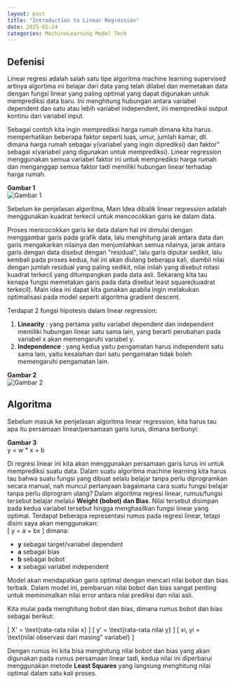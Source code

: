 ```yaml
---
layout: post
title: "Introduction to Linear Regression"
date: 2025-02-24
categories: MachineLearning Model Tech
---
```


## Defenisi
Linear regresi adalah salah satu tipe algoritma machine learning supervised artinya algortima ini belajar dari data yang telah dilabel dan memetakan data dengan fungsi linear yang paling optimal yang dapat digunakan untuk memprediksi data baru. Ini menghitung hubungan antara variabel dependent dan satu atau lebih variabel independent, ini memprediksi output kontinu dari variabel input.

Sebagai contoh kita ingin memprediksi harga rumah dimana kita harus memperhatikan beberapa faktor seperti luas, umur, jumlah kamar, dll. dimana harga rumah sebagai y(variabel yang ingin diprediksi) dan faktor" sebagai x(variabel yang digunakan untuk memprediksi). Linear regression menggunakan semua variabel faktor ini untuk memprediksi harga rumah dan menganggap semua faktor tadi memiliki hubungan linear terhadap harga rumah.

**Gambar 1**  
![Gambar 1](https://media.geeksforgeeks.org/wp-content/uploads/20231129130431/11111111.png)

Sebelum ke penjelasan algoritma, Main Idea dibalik linear regression adalah menggunakan kuadrat terkecil untuk mencocokkan garis ke dalam data.

Proses mencocokkan garis ke data dalam hal ini dimulai dengan menggambar garis pada grafik data, lalu menghitung jarak antara data dan garis mengakarkan nilainya dan menjumlahkan semua nilainya, jarak antara garis dengan data disebut dengan "residual", lalu garis diputar sedikit, lalu kembali pada proses kedua, hal ini akan diulang beberapa kali, diambil nilai dengan jumlah residual yang paling sedikit, nilai inilah yang disebut rotasi kuadrat terkecil yang ditumpangkan pada data asli. Sekarang kita tau kenapa fungsi memetakan garis pada data disebut least square(kuadrat terkecil). Main idea ini dapat kita gunakan apabila ingin melakukan optimalisasi pada model seperti algoritma gradient descent.

Terdapat 2 fungsi hipotesis dalam linear regression:  

1. **Linearity** : yang pertama yaitu variabel dependent dan independent memiliki hubungan linear satu sama lain, yang berarti perubahan pada variabel x akan memengaruhi variabel y.
2. **Independence** : yang kedua yaitu pengamatan harus independent satu sama lain, yaitu kesalahan dari satu pengamatan tidak boleh memengaruhi pengamatan lain.

**Gambar 2**  
![Gambar 2](https://media.geeksforgeeks.org/wp-content/uploads/20231123113044/python-linear-regression-4.png)

## Algoritma
Sebelum masuk ke penjelasan algoritma linear regression, kita harus tau apa itu persamaan linear/persamaan garis lurus, dimana berbunyi:

**Gambar 3**  
y = w * x + b  

Di regresi linear ini kita akan menggunakan persamaan garis lurus ini untuk memprediksi suatu data. Dalam suatu algoritma machine learning kita harus tau bahwa suatu fungsi yang dibuat selalu belajar tanpa perlu diprogramkan secara manual, nah muncul pertanyaan bagaimana cara suatu fungsi belajar tanpa perlu diprogram ulang? Dalam algoritma regresi linear, rumus/fungsi tersebut belajar melalui **Weight (bobot) dan Bias**. Nilai tersebut disimpan pada kedua variabel tersebut hingga menghasilkan fungsi linear yang optimal.
Terdapat beberapa representasi rumus pada regresi linear, tetapi disini saya akan menggunakan:  
\[
y = a + bx
\]
dimana:  
- **y** sebagai target/variabel dependent  
- **a** sebagai bias  
- **b** sebagai bobot  
- **x** sebagai variabel independent  

Model akan mendapatkan garis optimal dengan mencari nilai bobot dan bias terbaik. Dalam model ini, pembaruan nilai bobot dan bias sangat penting untuk meminimalkan nilai error antara nilai prediksi dan nilai asli. 

Kita mulai pada menghitung bobot dan bias, dimana rumus bobot dan bias sebagai berikut:

\[
X' = \text{rata-rata nilai x}
\]
\[
y' = \text{rata-rata nilai y}
\]
\[
xi, yi = \text{nilai observasi dari masing" variabel}
\]

Dengan rumus ini kita bisa menghitung nilai bobot dan bias yang akan digunakan pada rumus persamaan linear tadi, kedua nilai ini diperbarui menggunakan metode **Least Squares** yang langsung menghitung nilai optimal dalam satu kali proses.
